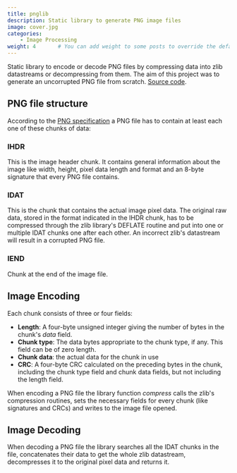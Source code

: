 ```yaml
---
title: pnglib
description: Static library to generate PNG image files
image: cover.jpg
categories:
    - Image Processing
weight: 4       # You can add weight to some posts to override the default sorting (date descending)
---
```


Static library to encode or decode PNG files by compressing data into zlib datastreams or decompressing from them.
The aim of this project was to generate an uncorrupted PNG file from scratch. [Source code](https://github.com/cmanziel/pnglib).

## PNG file structure

According to the [PNG specification](https://www.w3.org/TR/png-3) a PNG file has to contain at least each one of these chunks of data:

### IHDR

This is the image header chunk. It contains general information about the image like width, height, pixel data length and format and an 8-byte signature that every PNG file contains.

### IDAT

This is the chunk that contains the actual image pixel data. The original raw data, stored in the format indicated in the IHDR chunk, has to be compressed through the zlib library's DEFLATE routine and put into one or multiple IDAT chunks one after each other. An incorrect zlib's datastream will result in a corrupted PNG file.

### IEND

Chunk at the end of the image file.

## Image Encoding

Each chunk consists of three or four fields:

- **Length**: A four-byte unsigned integer giving the number of bytes in the chunk's *data* field.
- **Chunk type**: The data bytes appropriate to the chunk type, if any. This field can be of zero length.
- **Chunk data**: the actual data for the chunk in use
- **CRC**: A four-byte CRC calculated on the preceding bytes in the chunk, including the chunk type field and chunk data fields, but not including the length field.

When encoding a PNG file the library function *compress* calls the zlib's compression routines, sets the necessary fields for every chunk (like signatures and CRCs) and writes to the image file opened.

## Image Decoding

When decoding a PNG file the library searches all the IDAT chunks in the file, concatenates their data to get the whole zlib datastream, decompresses it to the original pixel data and returns it.
